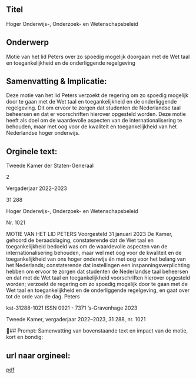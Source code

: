 ## Titel
Hoger Onderwijs-, Onderzoek- en Wetenschapsbeleid
## Onderwerp
Motie van het lid Peters over zo spoedig mogelijk doorgaan met de Wet taal en toegankelijkheid en de onderliggende regelgeving
## Samenvatting & Implicatie:

Deze motie van het lid Peters verzoekt de regering om zo spoedig mogelijk door te gaan met de Wet taal en toegankelijkheid en de onderliggende regelgeving. Dit om ervoor te zorgen dat studenten de Nederlandse taal beheersen en dat er voorschriften hierover opgesteld worden. Deze motie heeft als doel om de waardevolle aspecten van de internationalisering te behouden, maar met oog voor de kwaliteit en toegankelijkheid van het Nederlandse hoger onderwijs.
## Orginele text:


Tweede Kamer der Staten-Generaal

2

Vergaderjaar 2022–2023

31 288

Hoger Onderwijs-, Onderzoek- en
Wetenschapsbeleid

Nr. 1021

MOTIE VAN HET LID PETERS
Voorgesteld 31 januari 2023
De Kamer,
gehoord de beraadslaging,
constaterende dat de Wet taal en toegankelijkheid bedoeld was om de
waardevolle aspecten van de internationalisering behouden, maar wel
met oog voor de kwaliteit en de toegankelijkheid van ons hoger onderwijs
én met oog voor het belang van het Nederlands;
constaterende dat instellingen een inspanningsverplichting hebben om
ervoor te zorgen dat studenten de Nederlandse taal beheersen en dat met
de Wet taal en toegankelijkheid voorschriften hierover opgesteld worden;
verzoekt de regering om zo spoedig mogelijk door te gaan met de Wet taal
en toegankelijkheid en de onderliggende regelgeving,
en gaat over tot de orde van de dag.
Peters

kst-31288-1021
ISSN 0921 - 7371
’s-Gravenhage 2023

Tweede Kamer, vergaderjaar 2022–2023, 31 288, nr. 1021

## Prompt:
Samenvatting van bovenstaande text en impact van de motie, kort en bondig:

## url naar orgineel:
[pdf](https://gegevensmagazijn.tweedekamer.nl/OData/v4/2.0/Document(3c477d2a-ed6a-4436-967b-f0a39f958bc9)/resource)
